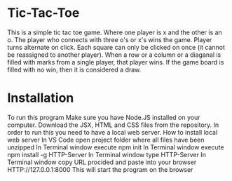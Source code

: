 # Tic-Tac-Toe
This is a simple tic tac toe game. Where one player is x and the other is an o. The player who connects with three o's or x's wins the game. Player turns alternate on click.
Each square can only be clicked on once (it cannot be reassigned to another player).
When a row or a column or a diaganal is filled with marks from a single player, that player wins.
If the game board is filled with no win, then it is considered a draw.
# Installation
To run this program Make sure you have Node.JS installed on your computer. Download the JSX, HTML and CSS files from the repository. In order to run this you need to have a local web server. How to install local web server In VS Code open project folder where all files have been unzipped In Terminal window execute npm init In Terminal window execute npm install -g HTTP-Server In Terminal window type HTTP-Server In Terminal window copy URL procided and paste into your browser HTTP://127.0.0.1:8000 This will start the program on the browser

